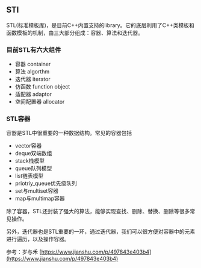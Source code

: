 ## STl
STL(标准模板库)，是目前C++内置支持的library。它的底层利用了C++类模板和函数模板的机制，由三大部分组成：容器、算法和迭代器。

### 目前STL有六大组件
- 容器 container
- 算法 algorthm
- 迭代器 iterator
- 仿函数 function object
- 适配器 adaptor
- 空间配置器 allocator

### STL容器
容器是STL中很重要的一种数据结构。常见的容器包括
- vector容器
- deque双端数组
- stack栈模型
- queue队列模型
- list链表模型
- priotriy_queue优先级队列
- set与multiset容器
- map与multimap容器

除了容器，STL还封装了强大的算法，能够实现查找、删除、替换、删除等很多常见操作。

另外，迭代器也是STL重要的一环，通过迭代器，我们可以很方便对容器中的元素进行遍历，以及操作容器。

参考：岁与禾 [https://www.jianshu.com/p/497843e403b4](https://www.jianshu.com/p/497843e403b4)